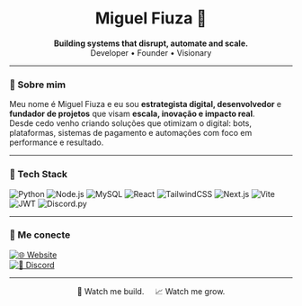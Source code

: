 <h1 align="center">Miguel Fiuza 🚀</h1>
<p align="center">
  <strong>Building systems that disrupt, automate and scale.</strong><br>
  Developer • Founder • Visionary
</p>

---

### 👤 Sobre mim

Meu nome é Miguel Fiuza e eu sou **estrategista digital, desenvolvedor** e **fundador de projetos** que visam **escala, inovação e impacto real**.  
Desde cedo venho criando soluções que otimizam o digital: bots, plataformas, sistemas de pagamento e automações com foco em performance e resultado.

---

### 🧰 Tech Stack

![Python](https://img.shields.io/badge/-Python-3776AB?style=flat&logo=python&logoColor=white)
![Node.js](https://img.shields.io/badge/-Node.js-339933?style=flat&logo=node.js&logoColor=white)
![MySQL](https://img.shields.io/badge/-MySQL-4479A1?style=flat&logo=mysql&logoColor=white)
![React](https://img.shields.io/badge/-React-20232A?style=flat&logo=react&logoColor=61DAFB)
![TailwindCSS](https://img.shields.io/badge/-TailwindCSS-06B6D4?style=flat&logo=tailwind-css&logoColor=white)
![Next.js](https://img.shields.io/badge/-Next.js-000?style=flat&logo=next.js&logoColor=white)
![Vite](https://img.shields.io/badge/-Vite-646CFF?style=flat&logo=vite&logoColor=white)
![JWT](https://img.shields.io/badge/-JWT-000000?style=flat&logo=jsonwebtokens&logoColor=white)
![Discord.py](https://img.shields.io/badge/-Discord.py-5865F2?style=flat&logo=discord&logoColor=white)

---

### 📡 Me conecte

[![🌐 Website](https://img.shields.io/badge/-miguelfiuza.com-0A0A0A?style=flat&logo=google-chrome&logoColor=white)](https://miguelfiuza.com)  
[![💬 Discord](https://img.shields.io/badge/-Miguel%20Fiuza-5865F2?style=flat&logo=discord&logoColor=white)](fiuzaasx)

---

<p align="center">👀 Watch me build. &nbsp;&nbsp;&nbsp; 📈 Watch me grow.</p>
